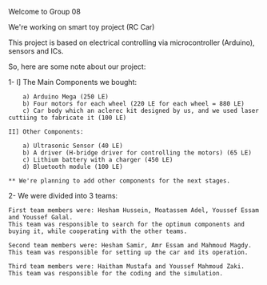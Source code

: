 Welcome to Group 08	

We're working on smart toy project (RC Car)

This project is based on electrical controlling via microcontroller (Arduino), sensors and ICs.

So, here are some note about our project:

1-	I] The Main Components we bought:

		a) Arduino Mega (250 LE)
		b) Four motors for each wheel (220 LE for each wheel = 880 LE)
		c) Car body which an aclerec kit designed by us, and we used laser cuttiing to fabricate it (100 LE)
		
	II] Other Components:
	
		a) Ultrasonic Sensor (40 LE)
		b) A driver (H-bridge driver for controlling the motors) (65 LE)
		c) Lithium battery with a charger (450 LE)
		d) Bluetooth module (100 LE)
		
	** We're planning to add other components for the next stages.
	
2-	We were divided into 3 teams:

	First team members were: Hesham Hussein, Moatassem Adel, Youssef Essam and Youssef Galal.
	This team was responsible to search for the optimum components and buying it, while cooperating with the other teams.
	
	Second team members were: Hesham Samir, Amr Essam and Mahmoud Magdy.
	This team was responsible for setting up the car and its operation.
	
	Third team members were: Haitham Mustafa and Youssef Mahmoud Zaki.
	This team was responsible for the coding and the simulation.
	
	

